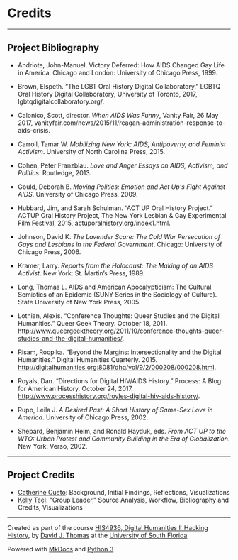 # Credits

---

## Project Bibliography

* Andriote, John-Manuel. Victory Deferred: How AIDS Changed Gay Life in America. Chicago and London: University of Chicago Press, 1999.

* Brown, Elspeth. “The LGBT Oral History Digital Collaboratory.” LGBTQ Oral History Digital Collaboratory, University of Toronto, 2017,
lgbtqdigitalcollaboratory.org/.

* Calonico, Scott, director. *When AIDS Was Funny*, Vanity Fair, 26 May 2017, vanityfair.com/news/2015/11/reagan-administration-response-to-aids-crisis.

* Carroll, Tamar W. *Mobilizing New York: AIDS, Antipoverty, and Feminist Activism*. University of North Carolina Press, 2015.

* Cohen, Peter Franzblau. *Love and Anger Essays on AIDS, Activism, and Politics*. Routledge, 2013.

* Gould, Deborah B. *Moving Politics: Emotion and Act Up's Fight Against AIDS*. University of Chicago Press, 2009.
	
* Hubbard, Jim, and Sarah Schulman. “ACT UP Oral History Project.” ACTUP Oral History Project, The New York Lesbian & Gay Experimental
Film Festival, 2015, actuporalhistory.org/index1.html.
	
* Johnson, David K. *The Lavender Scare: The Cold War Persecution of Gays and Lesbians in the Federal Government*. Chicago: University
of Chicago Press, 2006.
	
* Kramer, Larry. *Reports from the Holocaust: The Making of an AIDS Activist*. New York: St. Martin’s Press, 1989. 

* Long, Thomas L. AIDS and American Apocalypticism: The Cultural Semiotics of an Epidemic (SUNY Series in the Sociology of Culture).
State University of New York Press, 2005.

* Lothian, Alexis. “Conference Thoughts: Queer Studies and the Digital Humanities.” Queer Geek Theory. October 18, 2011. http://www.queergeektheory.org/2011/10/conference-thoughts-queer-studies-and-the-digital-humanities/.

* Risam, Roopika. “Beyond the Margins: Intersectionality and the Digital Humanities.” Digital Humanities Quarterly. 2015.
http://digitalhumanities.org:8081/dhq/vol/9/2/000208/000208.html.

* Royals, Dan. “Directions for Digital HIV/AIDS History.” Process: A Blog for American History. October 24, 2017.
http://www.processhistory.org/royles-digital-hiv-aids-history/.

* Rupp, Leila J. *A Desired Past: A Short History of Same-Sex Love in America*. University of Chicago Press, 2002.

* Shepard, Benjamin Heim, and Ronald Hayduk, eds. *From ACT UP to the WTO: Urban Protest and Community Building in the Era of
Globalization*. New York: Verso, 2002. 

---

## Project Credits


* [Catherine Cueto](mailto:calesandrini@mail.usf.edu): Background, Initial Findings, Reflections, Visualizations
* [Kelly Teel](mailto:kellyteel@mail.usf.edu): "Group Leader," Source Analysis, Workflow, Bibliography and Credits, Visualizations




---

Created as part of the course [HIS4936, Digital Humanities I: Hacking History](https://hacking-history.readthedocs.io), by [David J. Thomas](https://github.com/thePortus) at the [University of South Florida](https://www.usf.edu)

Powered with [MkDocs](https://mkdocs.org) and [Python 3](https://python.org)
